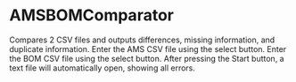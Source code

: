 # AMSBOMComparator
Compares 2 CSV files and outputs differences, missing information, and duplicate information.
Enter the AMS CSV file using the select button.
Enter the BOM CSV file using the select button.
After pressing the Start button, a text file will automatically open, showing all errors.
